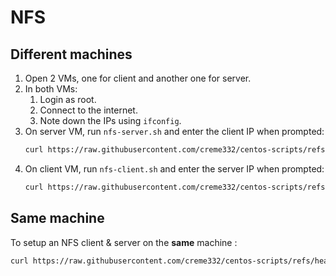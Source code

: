 
# NFS

## Different machines

1. Open 2 VMs, one for client and another one for server.
2. In both VMs:
   1. Login as root.
   2. Connect to the internet.
   3. Note down the IPs using `ifconfig`.
3. On server VM, run `nfs-server.sh` and enter the client IP when prompted:
    ```bash
    curl https://raw.githubusercontent.com/creme332/centos-scripts/refs/heads/main/nfs-lab/nfs-server.sh | sh
    ```
4. On client VM, run `nfs-client.sh` and enter the server IP when prompted:
    ```bash
    curl https://raw.githubusercontent.com/creme332/centos-scripts/refs/heads/main/nfs-lab/nfs-client.sh | sh
    ```
## Same machine

To setup an NFS client & server on the **same** machine :

```bash
curl https://raw.githubusercontent.com/creme332/centos-scripts/refs/heads/main/nfs-lab/nfs.sh | sh
```